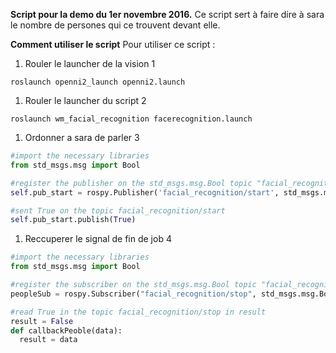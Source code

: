 **Script pour la demo du 1er novembre 2016.**
Ce script sert à faire dire à sara le nombre de persones qui ce trouvent devant elle.

**Comment utiliser le script**
Pour utiliser ce script :

1. Rouler le launcher de la vision 1
```shell
roslaunch openni2_launch openni2.launch 
```
1. Rouler le launcher du script 2
```shell
roslaunch wm_facial_recognition facerecognition.launch
```
1. Ordonner a sara de parler 3
```python
#import the necessary libraries
from std_msgs.msg import Bool

#register the publisher on the std_msgs.msg.Bool topic "facial_recognition/start"
self.pub_start = rospy.Publisher('facial_recognition/start', std_msgs.msg.Bool,  queue_size=1)

#sent True on the topic facial_recognition/start
self.pub_start.publish(True)
```

1. Reccuperer le signal de fin de job 4
```python
#import the necessary libraries
from std_msgs.msg import Bool

#register the subscriber on the std_msgs.msg.Bool topic "facial_recognition/stop"
peopleSub = rospy.Subscriber("facial_recognition/stop", std_msgs.msg.Bool, callbackPeople)

#read True in the topic facial_recognition/stop in result
result = False
def callbackPeoble(data):
  result = data
```
